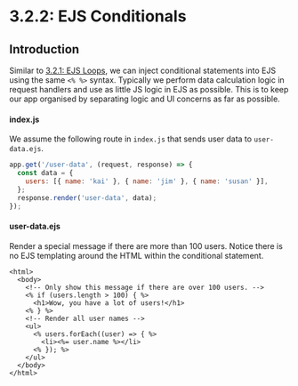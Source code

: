 # 3.2.2: EJS Conditionals

## Introduction

Similar to [3.2.1: EJS Loops](../../../Module2/day2/preclass/3.2.1-ejs-loops.md), we can inject conditional statements into EJS using the same `<% %>` syntax. Typically we perform data calculation logic in request handlers and use as little JS logic in EJS as possible. This is to keep our app organised by separating logic and UI concerns as far as possible.

#### index.js

We assume the following route in `index.js` that sends user data to `user-data.ejs`.

```javascript
app.get('/user-data', (request, response) => {
  const data = {
    users: [{ name: 'kai' }, { name: 'jim' }, { name: 'susan' }],
  };
  response.render('user-data', data);
});
```

#### user-data.ejs

Render a special message if there are more than 100 users. Notice there is no EJS templating around the HTML within the conditional statement.

```markup
<html>
  <body>
    <!-- Only show this message if there are over 100 users. --> 
    <% if (users.length > 100) { %>
      <h1>Wow, you have a lot of users!</h1>
    <% } %>
    <!-- Render all user names --> 
    <ul>
      <% users.forEach((user) => { %>
        <li><%= user.name %></li>
      <% }); %>
    </ul>
  </body>
</html>
```
